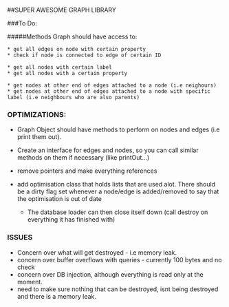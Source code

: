 ##SUPER AWESOME GRAPH LIBRARY


###To Do:

#####Methods Graph should have access to:

	* get all edges on node with certain property
	* check if node is connected to edge of certain ID

	* get all nodes with certain label
	* get all nodes with a certain property

	* get nodes at other end of edges attached to a node (i.e neighours)
	* get nodes at other end of edges attached to a node with specific label (i.e neighbours who are also parents)

### OPTIMIZATIONS:

* Graph Object should have methods to perform on nodes and edges (i.e print them out).
* Create an interface for edges and nodes, so you can call similar methods on them if necessary (like printOut...)
* remove pointers and make everything references
* add optimisation class that holds lists that are used alot. There should be a dirty flag set whenever a node/edge is added/removed to say that the optimisation is out of date

	* The database loader can then close itself down (call destroy on everything it has finished with)

### ISSUES

* Concern over what will get destroyed - i.e memory leak.
* concern over buffer overflows with queries - currently 100 bytes and no check
* concern over DB injection, although everything is read only at the moment.
* need to make sure nothing that can be destroyed, isnt being destroyed and there is a memory leak.

